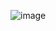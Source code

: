 ![image](https://user-images.githubusercontent.com/72289126/148569051-54a53b5a-5e50-4c97-9e1a-99199bd88cf1.png)
